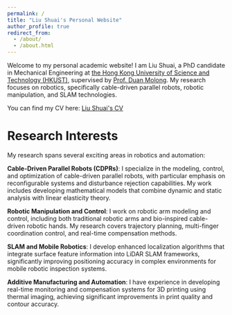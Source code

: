 ```yaml
---
permalink: /
title: "Liu Shuai's Personal Website"
author_profile: true
redirect_from: 
  - /about/
  - /about.html
---
```


Welcome to my personal academic website! I am Liu Shuai, a PhD candidate in Mechanical Engineering at [the Hong Kong University of Science and Technology (HKUST)](https://hkust.edu.hk/), supervised by [Prof. Duan Molong](https://seng.hkust.edu.hk/about/people/faculty/molong-duan). My research focuses on robotics, specifically cable-driven parallel robots, robotic manipulation, and SLAM technologies.

You can find my CV here: [Liu Shuai's CV](../files/LiuShuai_CV.pdf)

Research Interests
======
My research spans several exciting areas in robotics and automation:

**Cable-Driven Parallel Robots (CDPRs)**: I specialize in the modeling, control, and optimization of cable-driven parallel robots, with particular emphasis on reconfigurable systems and disturbance rejection capabilities. My work includes developing mathematical models that combine dynamic and static analysis with linear elasticity theory.

**Robotic Manipulation and Control**: I work on robotic arm modeling and control, including both traditional robotic arms and bio-inspired cable-driven robotic hands. My research covers trajectory planning, multi-finger coordination control, and real-time compensation methods.

**SLAM and Mobile Robotics**: I develop enhanced localization algorithms that integrate surface feature information into LiDAR SLAM frameworks, significantly improving positioning accuracy in complex environments for mobile robotic inspection systems.

**Additive Manufacturing and Automation**: I have experience in developing real-time monitoring and compensation systems for 3D printing using thermal imaging, achieving significant improvements in print quality and contour accuracy.
